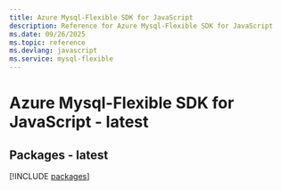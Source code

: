 ```yaml
---
title: Azure Mysql-Flexible SDK for JavaScript
description: Reference for Azure Mysql-Flexible SDK for JavaScript
ms.date: 09/26/2025
ms.topic: reference
ms.devlang: javascript
ms.service: mysql-flexible
---
```

# Azure Mysql-Flexible SDK for JavaScript - latest
## Packages - latest
[!INCLUDE [packages](mysql-flexible-index.md)]